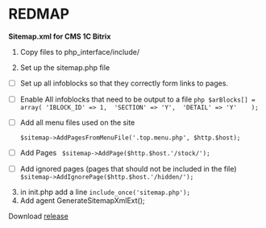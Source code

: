 # REDMAP
**Sitemap.xml for CMS 1C Bitrix**

1) Copy files to php_interface/include/

2) Set up the sitemap.php file   
- [ ] Set up all infoblocks so that they correctly form links to pages. 
- [ ] Enable All infoblocks that need to be output to a file
`php
      $arBlocks[] = array(
            'IBLOCK_ID' => 1, 
            'SECTION' => 'Y', 
            'DETAIL' => 'Y'   
        );
 `           
- [ ] Add all menu files used on the site
   
     `
     $sitemap->AddPagesFromMenuFile('.top.menu.php', $http.$host); 
     `   
- [ ]  Add Pages
    ` 
    $sitemap->AddPage($http.$host.'/stock/');
    `
- [ ] Add ignored pages (pages that should not be included in the file)
      `
      $sitemap->AddIgnorePage($http.$host.'/hidden/');
      `
3) in init.php add a line
      `
      include_once('sitemap.php');
      `
4) Add agent
      GenerateSitemapXmlExt();

Download [release](https://github.com/ilyayak/REDMAP/releases/tag/1.0)


